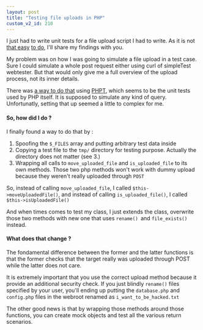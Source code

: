 ```yaml
---
layout: post
title: "Testing file uploads in PHP"
custom_v2_id: 210
---
```


<p>I just had to write unit tests for a file upload script I had to write. As it is not <a title="The question I asked on Stack Overflow" href="http://stackoverflow.com/questions/3402765/how-can-i-write-tests-for-file-upload-in-php/3410684#3410684" target="_blank">that easy</a> <a title="Same question asked in french on an old topic" href="http://www.foonews.info/fr-comp-lang-php/10256260-tests-unitaires-formulaire-dupload-de-fichier.html" target="_blank">to do</a>, I'll share my findings with you.</p>
<p>My problem was on how I was going to simulate a file upload in a test case. Sure I could simulate a whole post request either using curl of simpleTest webtester. But that would only give me a full overview of the upload process, not its inner details.</p>
<p>There was <a title="Using PHPT to do that" href="http://www.mail-archive.com/internals@lists.php.net/msg35782.html" target="_blank">a way to do that</a> using <a title="PHPT" href="http://qa.php.net/phpt_details.php#post_raw_section" target="_blank">PHPT</a>, which seems to be the unit tests used by PHP itself. It is supposed to simulate any kind of query. Unfortunatly, setting that up seemed a little to complex for me.</p>
<h4>So, how did I do ?</h4>
<p>I finally found a way to do that by :</p>
<ol>
<li>Spoofing the <code>$_FILES</code> array and putting arbitrary test data inside</li>
<li>Copying a test file to the <code>tmp/</code> directory for testing purpose. Actually the directory does not matter (see 3.)</li>
<li>Wrapping all calls to <code>move_uploaded_file</code> and <code>is_uploaded_file</code> to its own methods. Those two php methods won't work with dummy upload because they weren't really uploaded through <code>POST</code></li>
</ol>
<p>So, instead of calling <code>move_uploaded_file</code>, I called <code>$this-&gt;moveUploadedFile()</code>, and instead of calling <code>is_uploaded_file()</code>, I called <code>$this-&gt;isUploadedFile()</code></p>
<p>And when times comes to test my class, I just extends the class, overwrite those two methods with new one that uses <code>rename() </code>and <code>file_exists()</code> instead.<code><br /></code></p>
<h4>What does that change ?</h4>
<p>The fondamental difference between the former and the latter functions is that the former checks that the target really was uploaded through POST while the latter does not care.</p>
<p>It is extremely important that you use the correct upload method because it provide an additional security check. If you just blindly <code>rename()</code> files specified by your user, you'll ending up putting the <code>database.php</code> and <code>config.php</code> files in the webroot renamed as <code>i_want_to_be_hacked.txt</code></p>
<p>The other good news is that by wrapping those methods around those functions, you can create mock objects and test all the various return scenarios.</p>